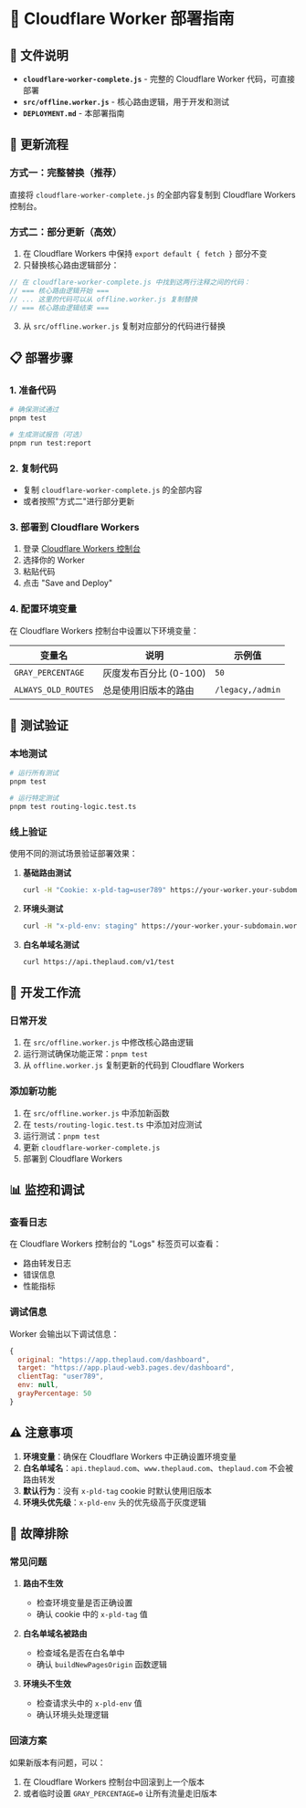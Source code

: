 # 🚀 Cloudflare Worker 部署指南

## 📁 文件说明

- **`cloudflare-worker-complete.js`** - 完整的 Cloudflare Worker 代码，可直接部署
- **`src/offline.worker.js`** - 核心路由逻辑，用于开发和测试
- **`DEPLOYMENT.md`** - 本部署指南

## 🔄 更新流程

### 方式一：完整替换（推荐）

直接将 `cloudflare-worker-complete.js` 的全部内容复制到 Cloudflare Workers 控制台。

### 方式二：部分更新（高效）

1. 在 Cloudflare Workers 中保持 `export default { fetch }` 部分不变
2. 只替换核心路由逻辑部分：

```javascript
// 在 cloudflare-worker-complete.js 中找到这两行注释之间的代码：
// === 核心路由逻辑开始 ===
// ... 这里的代码可以从 offline.worker.js 复制替换
// === 核心路由逻辑结束 ===
```

3. 从 `src/offline.worker.js` 复制对应部分的代码进行替换

## 📋 部署步骤

### 1. 准备代码

```bash
# 确保测试通过
pnpm test

# 生成测试报告（可选）
pnpm run test:report
```

### 2. 复制代码

- 复制 `cloudflare-worker-complete.js` 的全部内容
- 或者按照"方式二"进行部分更新

### 3. 部署到 Cloudflare Workers

1. 登录 [Cloudflare Workers 控制台](https://workers.cloudflare.com/)
2. 选择你的 Worker
3. 粘贴代码
4. 点击 "Save and Deploy"

### 4. 配置环境变量

在 Cloudflare Workers 控制台中设置以下环境变量：

| 变量名              | 说明                   | 示例值           |
| ------------------- | ---------------------- | ---------------- |
| `GRAY_PERCENTAGE`   | 灰度发布百分比 (0-100) | `50`             |
| `ALWAYS_OLD_ROUTES` | 总是使用旧版本的路由   | `/legacy,/admin` |

## 🧪 测试验证

### 本地测试

```bash
# 运行所有测试
pnpm test

# 运行特定测试
pnpm test routing-logic.test.ts
```

### 线上验证

使用不同的测试场景验证部署效果：

1. **基础路由测试**

   ```bash
   curl -H "Cookie: x-pld-tag=user789" https://your-worker.your-subdomain.workers.dev/test
   ```

2. **环境头测试**

   ```bash
   curl -H "x-pld-env: staging" https://your-worker.your-subdomain.workers.dev/test
   ```

3. **白名单域名测试**
   ```bash
   curl https://api.theplaud.com/v1/test
   ```

## 🔧 开发工作流

### 日常开发

1. 在 `src/offline.worker.js` 中修改核心路由逻辑
2. 运行测试确保功能正常：`pnpm test`
3. 从 `offline.worker.js` 复制更新的代码到 Cloudflare Workers

### 添加新功能

1. 在 `src/offline.worker.js` 中添加新函数
2. 在 `tests/routing-logic.test.ts` 中添加对应测试
3. 运行测试：`pnpm test`
4. 更新 `cloudflare-worker-complete.js`
5. 部署到 Cloudflare Workers

## 📊 监控和调试

### 查看日志

在 Cloudflare Workers 控制台的 "Logs" 标签页可以查看：

- 路由转发日志
- 错误信息
- 性能指标

### 调试信息

Worker 会输出以下调试信息：

```javascript
{
  original: "https://app.theplaud.com/dashboard",
  target: "https://app.plaud-web3.pages.dev/dashboard",
  clientTag: "user789",
  env: null,
  grayPercentage: 50
}
```

## ⚠️ 注意事项

1. **环境变量**：确保在 Cloudflare Workers 中正确设置环境变量
2. **白名单域名**：`api.theplaud.com`、`www.theplaud.com`、`theplaud.com` 不会被路由转发
3. **默认行为**：没有 `x-pld-tag` cookie 时默认使用旧版本
4. **环境头优先级**：`x-pld-env` 头的优先级高于灰度逻辑

## 🚨 故障排除

### 常见问题

1. **路由不生效**
   - 检查环境变量是否正确设置
   - 确认 cookie 中的 `x-pld-tag` 值

2. **白名单域名被路由**
   - 检查域名是否在白名单中
   - 确认 `buildNewPagesOrigin` 函数逻辑

3. **环境头不生效**
   - 检查请求头中的 `x-pld-env` 值
   - 确认环境头处理逻辑

### 回滚方案

如果新版本有问题，可以：

1. 在 Cloudflare Workers 控制台中回滚到上一个版本
2. 或者临时设置 `GRAY_PERCENTAGE=0` 让所有流量走旧版本
